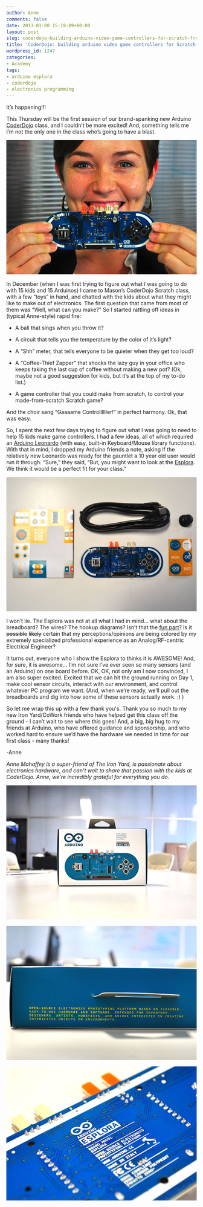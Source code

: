 ```yaml
---
author: Anne
comments: false
date: 2013-01-08 15:19:09+00:00
layout: post
slug: coderdojo-building-arduino-video-game-controllers-for-scratch-from-scratch
title: 'CoderDojo: building arduino video game controllers for Scratch, from scratch'
wordpress_id: 1247
categories:
- Academy
tags:
- arduino esplora
- coderdojo
- electronics programming
---
```


It’s happening!!!

This Thursday will be the first session of our brand-spanking new Arduino [CoderDojo](http://www.theironyard.com/academy/kids) class, and I couldn’t be more excited! And, something tells me I’m not the only one in the class who’s going to have a blast.

[![](/images/blog/2013/01/esplora-happy.jpg)](/images/blog/2013/01/esplora-happy.jpg)

In December (when I was first trying to figure out what I was going to do with 15 kids and 15 Arduinos) I came to Mason’s CoderDojo Scratch class, with a few “toys” in hand, and chatted with the kids about what they might like to make out of electronics. The first question that came from most of them was “Well, what can you make?” So I started rattling off ideas in (typical Anne-style) rapid fire:



	
  * A ball that sings when you throw it?

	
  * A circuit that tells you the temperature by the color of it’s light?

	
  * A “Shh” meter, that tells everyone to be quieter when they get too loud?

	
  * A “Coffee-Thief Zapper” that shocks the lazy guy in your office who keeps taking the last cup of coffee without making a new pot?  (Ok, maybe not a good suggestion for kids, but it’s at the top of my to-do list.)

	
  * A game controller that you could make from scratch, to control your made-from-scratch Scratch game?



And the choir sang “Gaaaame Controllllller!” in perfect harmony. Ok, that was easy.

So, I spent the next few days trying to figure out what I was going to need to help 15 kids make game controllers. I had a few ideas, all of which required an [Arduino Leonardo](http://arduino.cc/en/Main/ArduinoBoardLeonardo) (with easy, built-in Keyboard/Mouse library functions). With that in mind, I dropped my Arduino friends a note, asking if the relatively new Leonardo was ready for the gauntlet a 10 year old user would run it through. “Sure,” they said, “But, you might want to look at the [Esplora](http://arduino.cc/en/Main/ArduinoBoardEsplora). We think it would be a perfect fit for your class.”

[![](/images/blog/2013/01/arduino-esplora-kit.jpg)](/images/blog/2013/01/arduino-esplora-kit.jpg)

I won’t lie. The Esplora was not at all what I had in mind... what about the breadboard? The wires?  The hookup diagrams?  Isn’t that the [fun part](http://learn.adafruit.com/assets/2442)? Is it <del>possible</del> <del>likely</del> certain that my perceptions/opinions are being colored by my extremely specialized professional experience as an Analog/RF-centric Electrical Engineer?

It turns out, everyone who I show the Esplora to thinks it is AWESOME! And, for sure, it is awesome... I’m not sure I’ve ever seen so many sensors (and an Arduino) on one board before. OK, OK, not only am I now convinced, I am also super excited. Excited that we can hit the ground running on Day 1, make cool sensor circuits, interact with our environment, and control whatever PC program we want. (And, when we’re ready, we’ll pull out the breadboards and dig into how some of these sensors actually work. :) )

So let me wrap this up with a few thank you's. Thank you so much to my new Iron Yard/CoWork friends who have helped get this class off the ground - I can’t wait to see where this goes! And, a big, big hug to my friends at Arduino, who have offered guidance and sponsorship, and who worked hard to ensure we’d have the hardware we needed in time for our first class - many thanks!

-Anne

_Anne Mahaffey is a super-friend of The Iron Yard, is passionate about electronics hardware, and can't wait to share that passion with the kids at CoderDojo. Anne, we're incredibly grateful for everything you do._

[![](/images/blog/2013/01/arduino-esplora-box.jpg)](/images/blog/2013/01/arduino-esplora-box.jpg)

[![](/images/blog/2013/01/arduino-esplora-packaging.jpg)](/images/blog/2013/01/arduino-esplora-packaging.jpg)

[![](/images/blog/2013/01/arduino-esplora-detail.jpg)](/images/blog/2013/01/arduino-esplora-detail.jpg)
